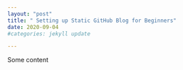 ```yaml
---
layout: "post"
title: " Setting up Static GitHub Blog for Beginners"
date: 2020-09-04
#categories: jekyll update

---
```


Some content
